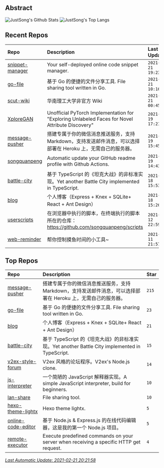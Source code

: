 ## Abstract
![JustSong's Github Stats](https://github-readme-stats.vercel.app/api?username=songquanpeng&show_icons=true&hide_border=true)
![JustSong's Top Langs](https://github-readme-stats.vercel.app/api/top-langs/?username=songquanpeng&layout=compact&hide_border=true)

## Recent Repos
|Repo|Description|Last Update|
|:--|:--|:--|
|[snippet-manager](https://github.com/songquanpeng/snippet-manager)|Your self-deployed online code snippet manager.|`2021-02-21 19:23:56`|
|[go-file](https://github.com/songquanpeng/go-file)|基于 Go 的便捷的文件分享工具. File sharing tool written in Go.|`2021-02-21 10:16:09`|
|[scut-wiki](https://github.com/songquanpeng/scut-wiki)|华南理工大学非官方 Wiki|`2021-02-21 00:45:09`|
|[XploreGAN](https://github.com/songquanpeng/XploreGAN)|Unofficial PyTorch Implementation for "Exploring Unlabeled Faces for Novel Attribute Discovery"|`2021-02-19 17:21:01`|
|[message-pusher](https://github.com/songquanpeng/message-pusher)|搭建专属于你的微信消息推送服务，支持 Markdown，支持发送邮件消息，可以选择部署在 Heroku 上，无需自己的服务器。|`2021-02-19 15:45:22`|
|[songquanpeng](https://github.com/songquanpeng/songquanpeng)|Automatic update your GitHub readme profile with Github Actions.|`2021-02-19 14:43:38`|
|[battle-city](https://github.com/songquanpeng/battle-city)|基于 TypeScript 的《坦克大战》的非标准实现。Yet another Battle City implemented in TypeScript.|`2021-02-18 15:53:19`|
|[blog](https://github.com/songquanpeng/blog)|个人博客（Express + Knex + SQLite+ React + Ant Design）|`2021-02-18 15:26:50`|
|[userscripts](https://github.com/songquanpeng/userscripts)|在浏览器中执行的脚本，在终端执行的脚本所在的仓库：https://github.com/songquanpeng/scripts|`2021-02-12 22:59:52`|
|[web-reminder](https://github.com/songquanpeng/web-reminder)|帮你控制摸鱼时间的小工具~|`2021-02-11 21:57:09`|

## Top Repos
|Repo|Description|Star|
|:--|:--|:--|
|[message-pusher](https://github.com/songquanpeng/message-pusher)|搭建专属于你的微信消息推送服务，支持 Markdown，支持发送邮件消息，可以选择部署在 Heroku 上，无需自己的服务器。|`215`|
|[go-file](https://github.com/songquanpeng/go-file)|基于 Go 的便捷的文件分享工具. File sharing tool written in Go.|`23`|
|[blog](https://github.com/songquanpeng/blog)|个人博客（Express + Knex + SQLite+ React + Ant Design）|`21`|
|[battle-city](https://github.com/songquanpeng/battle-city)|基于 TypeScript 的《坦克大战》的非标准实现。Yet another Battle City implemented in TypeScript.|`15`|
|[v2ex-style-forum](https://github.com/songquanpeng/v2ex-style-forum)|V2ex 风格的论坛程序。V2ex's Node.js clone.|`14`|
|[js-interpreter](https://github.com/songquanpeng/js-interpreter)|一个简陋的 JavaScript 解释器实现。A simple JavaScript interpreter, build for beginners.|`10`|
|[lan-share](https://github.com/songquanpeng/lan-share)|File sharing tool. |`10`|
|[hexo-theme-lightx](https://github.com/songquanpeng/hexo-theme-lightx)|Hexo theme lightx.|`5`|
|[online-code-editor](https://github.com/songquanpeng/online-code-editor)|基于 Node.js & Express.js 的在线代码编辑器，这是我的第一个 Node.js 项目。|`5`|
|[remote-executor](https://github.com/songquanpeng/remote-executor)|Execute predefined commands on your server when receiving a specific HTTP get request.|`4`|



*[Last Automatic Update: 2021-02-21 20:21:58](https://github.com/songquanpeng/songquanpeng/blob/master/help.md)*
